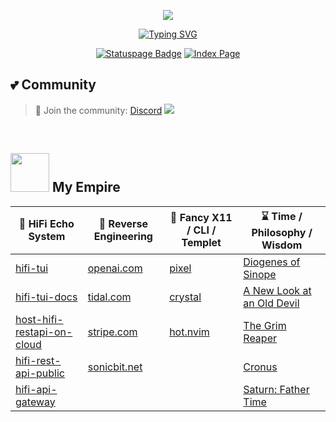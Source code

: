 <!-- Wave 
https://github.com/denvercoder1/readme-typing-svg -->

<div align="center">

<a href="https://en.wikipedia.org/wiki/Diogenes"><img src="https://sachinsenal0x64.github.io/picx-images-hosting/1701343027123.34vfgcv5fmrk.1i0vlm96kf4w.webp" /></a> 

<a href="https://git.io/typing-svg"><img src="https://readme-typing-svg.demolab.com?font=Jetbrain+Mono&duration=1&pause=1&color=F7F7F7&center=true&repeat=false&random=false&width=435&lines=Minimalism+is+the+best." alt="Typing SVG" /></a>

[![Statuspage Badge](https://img.shields.io/badge/Server%20Status-315691?logo=statuspage&logoColor=fff&style=flat)](https://status.401658.xyz) [![Index Page](https://img.shields.io/badge/index%20page-pink?style=flat&logo=starship&logoColor=black)](https://index.401658.xyz) 

</div>

## 💕 Community

> 🍻 Join the community:  <a href="https://discord.gg/EbfftZ5Dd4" alt="sachinsenal0x64">Discord</a>
> [![](https://cdn.statically.io/gh/sachinsenal0x64/picx-images-hosting@master/discord.72y8nlaw5mdc.webp)](https://discord.gg/EbfftZ5Dd4)

<br>

## <a title="What I Use" target="_blank" href="https://github.com/sachinsenal0x64"><img src="https://sachinsenal0x64.github.io/picx-images-hosting/satrunp.51dvwlzy0g.gif" width="62" height="62"></a> My Empire

<div align="center">

| 🚀 HiFi Echo System  | 🚀 Reverse Engineering | 🚀 Fancy X11 / CLI / Templet | ⌛ Time / Philosophy / Wisdom
| -------------------------- | -------------------------- |-----------------------------|-----------------------------|
| [hifi-tui](https://github.com/sachinsenal0x64/hifi-tui) | [openai.com](https://github.com/sachinsenal0x64/multi-gpt)  | [pixel](https://github.com/sachinsenal0x64/pixel)  | [Diogenes of Sinope](https://en.wikipedia.org/wiki/Diogenes) |
| [hifi-tui-docs](https://github.com/sachinsenal0x64/hifi-tui-docs) | [tidal.com](https://github.com/sachinsenal0x64/hifi-tui) | [crystal](https://github.com/sachinsenal0x64/crystal.yazi) | [A New Look at an Old Devil ](https://index.401658.xyz/BOOKS/Liz%20Greene%20-%20Saturn%20A%20New%20Look%20at%20an%20Old%20Devil%20(2021).pdf)|
| [host-hifi-restapi-on-cloud](https://github.com/sachinsenal0x64/host-hifi-restapi-on-cloud) | [stripe.com](https://github.com/sachinsenal0x64/backstripe) | [hot.nvim](https://github.com/sachinsenal0x64/hot.nvim) | [The Grim Reaper](https://www.youtube.com/watch?v=_zEdagclxwo)  |
| [hifi-rest-api-public](https://tidal.401658.xyz) |[sonicbit.net](https://github.com/sachinsenal0x64/telegram-torrent-bot) |  | [Cronus](https://en.wikipedia.org/wiki/Cronus) |
| [hifi-api-gateway](https://github.com/sachinsenal0x64/hifi-tui/tree/main/apigateway) | | | [Saturn: Father Time](https://en.wikipedia.org/wiki/Father_Time) |

</div>
